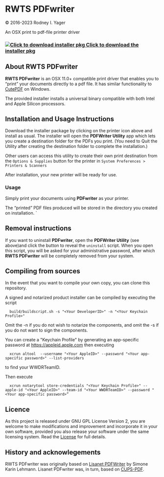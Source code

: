 # RWTS PDFwriter
&copy; 2016-2023 Rodney I. Yager

An OSX print to pdf-file printer driver

### [![](https://raw.githubusercontent.com/rodyager/RWTS-PDFwriter/master/build/PDFwriter.iconset/icon_256x256.png "Click to download installer pkg") Click to download the installer pkg](https://github.com/rodyager/RWTS-PDFwriter/releases/download/v3.0/RWTS-PDFwriter.pkg)

## About RWTS PDFwriter
**RWTS PDFwriter** is an OSX 11.0+ compatible print driver that enables you to “print” your documents directly to a pdf file. It has similar functionality to [CutePDF](http://www.cutepdf.com) on Windows. 

The provided installer installs a universal binary compatible with both Intel and Apple Silicon processors. 

## Installation and Usage Instructions
Download the installer package by clicking on the printer icon above and install as usual. The installer will open the **PDFWriter Utility** app which lets you create a destination folder for the PDFs you print. (You need to Quit the Utility after creating the destination folder to complete the installation.)

Other users can access this utility to create their own print destination from the ` Options & Supplies ` button for the printer in ` System Preferences > Printers & Scanners  `
    
After installation, your new printer will be ready for use.

### Usage

Simply print your documents using **PDFwriter** as your printer. 

The “printed” PDF files produced will be stored in the directory you created on installation.   `


## Removal instructions
If you want to uninstall **PDFwriter**, open the **PDFWriter Utility** (see above)and click the button to reveal the ` uninstall ` script. When you open this script, you will be asked for your administrative password, after which  **RWTS PDFwriter** will be completely removed from your system.

## Compiling from sources
In the event that you want to compile your own copy, you can clone this repository. 

A signed and notarized product installer can be compiled by executing the script

`   build/buildscript.sh -s "<Your DeveloperID>" -n "<Your Keychain Profile>"   `

Omit the -n if you do not wish to notarize the components, and omit the -s if you do not want to sign the components.

You can create a "Keychain Profile" by generating an app-specific password at https://appleid.apple.com then executing

`   xcrun altool  --username "<Your AppleID>" --password "<Your app-specific password>" --list-providers  ` 

to find your WWDRTeamID. 

Then execute

`   xcrun notarytool store-credentials "<Your Keychain Profile>" --apple-id "<Your AppleID>" --team-id "<Your WWDRTeamID>" --password "<Your app-specific password>”  `

## Licence

As this project is released under GNU GPL License Version 2, you are welcome to make modifications and improvement and incorporate it in your own software, provided you also release your software under the same licensing system. Read the [License](https://raw.githubusercontent.com/rodyager/RWTS-PDFwriter/master/License) for full details.

## History and acknowlegements
RWTS PDFwriter was originally based on [Lisanet PDFWriter](http://sourceforge.net/projects/pdfwriterformac) by Simone Karin Lehmann. Lisanet PDFwriter was, in turn, based on [CUPS-PDF](http://www.cups-pdf.de).
